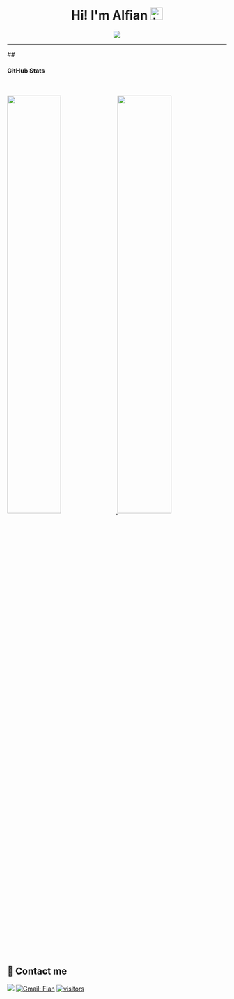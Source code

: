 <h1 align="center"> Hi! I'm Alfian <img src="https://user-images.githubusercontent.com/1303154/88677602-1635ba80-d120-11ea-84d8-d263ba5fc3c0.gif" width="28px" alt="hi"></h1>

<!--
**alfiancikoa/alfiancikoa** is a ✨ _special_ ✨ repository because its `README.md` (this file) appears on your GitHub profile.

Here are some ideas to get you started:

- 🔭 I’m currently working on ...
- 🌱 I’m currently learning ...
- 👯 I’m looking to collaborate on ...
- 🤔 I’m looking for help with ...
- 💬 Ask me about ...
- 📫 How to reach me: ...
- 😄 Pronouns: ...
- ⚡ Fun fact: ...
-->

<div align="center">
  <a href="https://open.spotify.com/user/6s6pbtefezpookh8gwnkko15v">
    <img src="https://readme-spotify-tingz.vercel.app/api/now-playing">
  </a>
</div>

----
##<h4 align="left">GitHub Stats</h4>
<!-- Warna Putih -->
<!-- <a href="https://github.com/alfiancikoa">
  <img src="https://github-readme-stats.vercel.app/api?username=alfiancikoa&show_icons=true&hide_border=true" />
</a> -->
<!-- Warna Hitam -->
<!-- <a href="https://github.com/alfiancikoa">
  <img align="centre" src="https://github-readme-stats.vercel.app/api?username=alfiancikoa&count_private=true&include_all_commits=true&show_icons=true&title_color=007bff&text_color=e7e7e7&icon_color=007bff&bg_color=171c28" />
</a>
  
![Top Langs](https://github-readme-stats.vercel.app/api/top-langs/?username=alfiancikoa&layout=compact&title_color=007bff&text_color=e7e7e7&icon_color=007bff&bg_color=171c28) -->
<br/>
<p align="left">
  <a href="https://github.com/alfiancikoa">
  <img width="49.5%" src="https://github-readme-stats.vercel.app/api?username=alfiancikoa&show_icons=true&theme=gruvbox&hide_border=true" />
    <img width="49.5%" src="https://github-readme-streak-stats.herokuapp.com/?user=alfiancikoa&theme=gruvbox&hide_border=true" />
  </a>
</p>
<br>

<!--  Grafik -->
<!-- [![Abhigyan Trips' Activity Graph](https://activity-graph.herokuapp.com/graph?username=alfiancikoa&custom_title=alfiancikoa%20Trips's%20Contribution%20Graph&theme=gruvbox&bg_color=282828&hide_border=true&line=d1a01f&point=c58545)] -->

## 📧 Contact me


[<img src="https://img.shields.io/badge/linkedin-%230077B5.svg?&style=for-the-badge&logo=linkedin&logoColor=white" />](https://www.linkedin.com/in/alfianlolo/) [![Gmail: Fian](https://img.shields.io/badge/-Muhammad%20Alfian-maroon?style=flat&logo=gmail)](https://mail.google.com/mail/u/0/#inbox?compose=CllgCHrjmjRlSpLttDDmhqnRQTQVTSQCjFvQxCSSqGDHvQjrjJvvzKMvnlWTrWwkcGdSzfJPXnV) [![visitors](https://komarev.com/ghpvc/?username=alfiancikoa&style=flat-square)](https://github.com/alfiancikoa)


